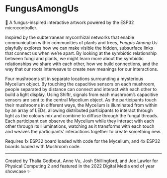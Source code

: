 # FungusAmongUs
🍄 A fungus-inspired interactive artwork powered by the ESP32 microcontroller.

Inspired by the subterranean mycorrhizal networks that enable communication within communities of plants and trees, _Fungus Among Us_ playfully explores how we can make visible the hidden, subsurface links that connect us when we’re apart. By looking at the symbiotic relationship between fungi and plants, we might learn more about the symbiotic relationships we share with each other, how we build connections, and the way that our roots interweave to create new meanings for our interactions.

Four mushrooms sit in separate locations surrounding a mysterious Mycelium object. By touching the capacitive sensors on each mushroom, people separated by distance can connect and interact with each other to build a light display. Using Shiftr, signals from each mushroom’s capacitive sensors are sent to the central Mycelium object. As the participants touch their mushrooms in different ways, the Mycelium is illuminated from within by an array of LEDs, allowing distributed participants to interact through light as the colours mix and combine to diffuse through the fungal threads. Each participant can observe the Mycelium while they interact with each other through its illuminations, watching as it transforms with each touch and weaves the participants' interactions together to create something new.

Requires 1x ESP32 board loaded with code for the Mycelium, and 4x ESP32 boards loaded with Mushroom code.

---

Created by Thalia Godbout, Anne Vu, Josh Shillingford, and Joe Lawlor for Physical Computing 2 and featured in the 2022 Digital Media end of year showcase ✨

